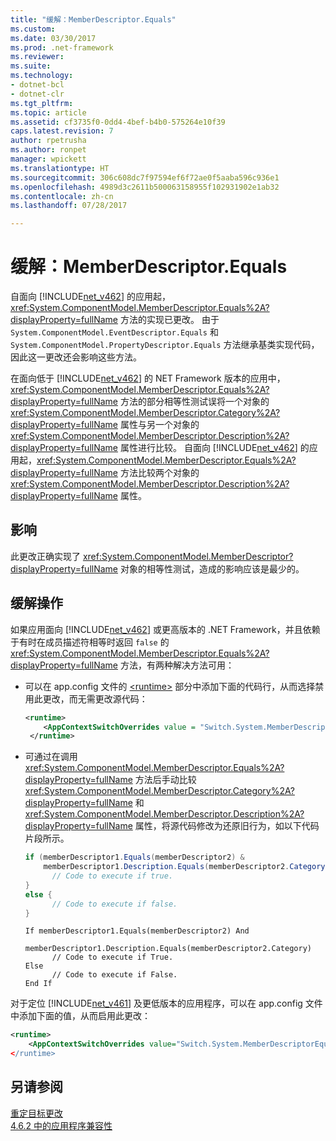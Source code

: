 ```yaml
---
title: "缓解：MemberDescriptor.Equals"
ms.custom: 
ms.date: 03/30/2017
ms.prod: .net-framework
ms.reviewer: 
ms.suite: 
ms.technology:
- dotnet-bcl
- dotnet-clr
ms.tgt_pltfrm: 
ms.topic: article
ms.assetid: cf3735f0-0dd4-4bef-b4b0-575264e10f39
caps.latest.revision: 7
author: rpetrusha
ms.author: ronpet
manager: wpickett
ms.translationtype: HT
ms.sourcegitcommit: 306c608dc7f97594ef6f72ae0f5aaba596c936e1
ms.openlocfilehash: 4989d3c2611b500063158955f102931902e1ab32
ms.contentlocale: zh-cn
ms.lasthandoff: 07/28/2017

---
```

# <a name="mitigation-memberdescriptorequals"></a>缓解：MemberDescriptor.Equals
自面向 [!INCLUDE[net_v462](../../../includes/net-v462-md.md)] 的应用起，<xref:System.ComponentModel.MemberDescriptor.Equals%2A?displayProperty=fullName> 方法的实现已更改。 由于 `System.ComponentModel.EventDescriptor.Equals` 和 `System.ComponentModel.PropertyDescriptor.Equals` 方法继承基类实现代码，因此这一更改还会影响这些方法。  
  
 在面向低于 [!INCLUDE[net_v462](../../../includes/net-v462-md.md)] 的 NET Framework 版本的应用中，<xref:System.ComponentModel.MemberDescriptor.Equals%2A?displayProperty=fullName> 方法的部分相等性测试误将一个对象的 <xref:System.ComponentModel.MemberDescriptor.Category%2A?displayProperty=fullName> 属性与另一个对象的 <xref:System.ComponentModel.MemberDescriptor.Description%2A?displayProperty=fullName> 属性进行比较。 自面向 [!INCLUDE[net_v462](../../../includes/net-v462-md.md)] 的应用起，<xref:System.ComponentModel.MemberDescriptor.Equals%2A?displayProperty=fullName> 方法比较两个对象的 <xref:System.ComponentModel.MemberDescriptor.Description%2A?displayProperty=fullName> 属性。  
  
## <a name="impact"></a>影响  
 此更改正确实现了 <xref:System.ComponentModel.MemberDescriptor?displayProperty=fullName> 对象的相等性测试，造成的影响应该是最少的。  
  
## <a name="mitigation"></a>缓解操作  
 如果应用面向 [!INCLUDE[net_v462](../../../includes/net-v462-md.md)] 或更高版本的 .NET Framework，并且依赖于有时在成员描述符相等时返回 `false` 的 <xref:System.ComponentModel.MemberDescriptor.Equals%2A?displayProperty=fullName> 方法，有两种解决方法可用：  
  
-   可以在 app.config 文件的 [\<runtime>](../../../docs/framework/configure-apps/file-schema/runtime/runtime-element.md) 部分中添加下面的代码行，从而选择禁用此更改，而无需更改源代码：  
  
    ```xml  
    <runtime>  
        <AppContextSwitchOverrides value = "Switch.System.MemberDescriptorEqualsReturnsFalseIfEquivalent=true" />  
     </runtime>  
    ```  
  
-   可通过在调用 <xref:System.ComponentModel.MemberDescriptor.Equals%2A?displayProperty=fullName> 方法后手动比较 <xref:System.ComponentModel.MemberDescriptor.Category%2A?displayProperty=fullName> 和 <xref:System.ComponentModel.MemberDescriptor.Description%2A?displayProperty=fullName> 属性，将源代码修改为还原旧行为，如以下代码片段所示。  
  
    ```csharp  
    if (memberDescriptor1.Equals(memberDescriptor2) &   
        memberDescriptor1.Description.Equals(memberDescriptor2.Category)) {  
          // Code to execute if true.  
    }  
    else {  
          // Code to execute if false.     
    }  
    ```  
  
    ```  
    If memberDescriptor1.Equals(memberDescriptor2) And   
        memberDescriptor1.Description.Equals(memberDescriptor2.Category)  
          // Code to execute if True.  
    Else  
          // Code to execute if False.     
    End If  
    ```  
  
 对于定位 [!INCLUDE[net_v461](../../../includes/net-v461-md.md)] 及更低版本的应用程序，可以在 app.config 文件中添加下面的值，从而启用此更改：  
  
```xml  
<runtime>  
    <AppContextSwitchOverrides value="Switch.System.MemberDescriptorEqualsReturnsFalseIfEquivalent=true />  
</runtime>  
```  
  
## <a name="see-also"></a>另请参阅  
 [重定目标更改](../../../docs/framework/migration-guide/retargeting-changes-in-the-net-framework-4-6-2.md)   
 [4.6.2 中的应用程序兼容性](../../../docs/framework/migration-guide/application-compatibility-in-the-net-framework-4-6-2.md)

